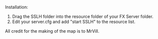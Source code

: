 Installation:
1. Drag the SSLH folder into the resource folder of your FX Server folder.
2. Edit your server.cfg and add "start SSLH" to the resource list.

All credit for the making of the map is to MrVill.